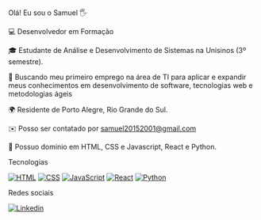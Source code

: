 Olá! Eu sou o Samuel 🖐️

💻 Desenvolvedor em Formação

🎓 Estudante de Análise e Desenvolvimento de Sistemas na Unisinos (3º semestre).

🚀 Buscando meu primeiro emprego na área de TI para aplicar e expandir meus conhecimentos em desenvolvimento de software, tecnologias web e metodologias ágeis

🌍 Residente de Porto Alegre, Rio Grande do Sul.

✉️ Posso ser contatado por samuel20152001@gmail.com

🧠 Possuo dominio em HTML, CSS e Javascript, React e Python.

Tecnologias

[![HTML](https://img.shields.io/badge/HTML5-E34F26?style=for-the-badge&logo=html5&logoColor=white)]()
[![CSS](https://img.shields.io/badge/CSS3-1572B6?style=for-the-badge&logo=css3&logoColor=white)]()
[![JavaScript](https://img.shields.io/badge/JavaScript-323330?style=for-the-badge&logo=javascript&logoColor=F7DF1E)]()
[![React](https://img.shields.io/badge/React-20232A?style=for-the-badge&logo=react&logoColor=61DAFB)]()
[![Python](https://img.shields.io/badge/Python-3776AB?style=for-the-badge&logo=python&logoColor=white)]()

Redes sociais


[![Linkedin](https://img.shields.io/badge/LinkedIn-0077B5?style=for-the-badge&logo=linkedin&logoColor=white)](https://www.linkedin.com/in/samuel-silverio-carvalho-silveira-33a28221a/)
